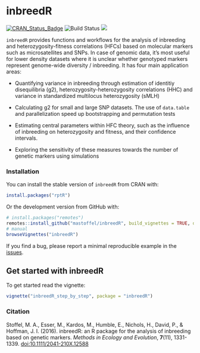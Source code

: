 <!-- README.md is generated from README.Rmd. Please edit that file -->

# inbreedR

[![CRAN_Status_Badge](http://www.r-pkg.org/badges/version/inbreedR)](https://cran.r-project.org/package=inbreedR)
![Build
Status](https://travis-ci.org/mastoffel/inbreedR.svg?branch=master)
[![](http://cranlogs.r-pkg.org/badges/grand-total/inbreedR)](https://cran.r-project.org/package=inbreedR)

`inbreedR` provides functions and workflows for the analysis of
inbreeding and heterozygosity-fitness correlations (HFCs) based on
molecular markers such as microsatellites and SNPs. In case of genomic
data, it’s most useful for lower density datasets where it is unclear
whether genotyped markers represent genome-wide diversity / inbreeding.
It has four main application areas:

-   Quantifying variance in inbreeding through estimation of identitiy
    disequilibria (g2), heterozygosity-heterozygosity correlations (HHC)
    and variance in standardized multilocus heterozygosity (sMLH)

-   Calculating g2 for small and large SNP datasets. The use of
    `data.table` and parallelization speed up bootstrapping and
    permutation tests

-   Estimating central parameters within HFC theory, such as the
    influence of inbreeding on heterozygosity and fitness, and their
    confidence intervals.

-   Exploring the sensitivity of these measures towards the number of
    genetic markers using simulations

### Installation

You can install the stable version of `inbreedR` from CRAN with:

``` r
install.packages("rptR")
```

Or the development version from GitHub with:

``` r
# install.packages("remotes")
remotes::install_github("mastoffel/inbreedR", build_vignettes = TRUE, dependencies = TRUE) 
# manual
browseVignettes("inbreedR")
```

If you find a bug, please report a minimal reproducible example in the
[issues](https://github.com/mastoffel/inbreedR/issues).

## Get started with inbreedR

To get started read the vignette:

``` r
vignette("inbreedR_step_by_step", package = "inbreedR")
```

### Citation

Stoffel, M. A., Esser, M., Kardos, M., Humble, E., Nichols, H., David,
P., & Hoffman, J. I. (2016). inbreedR: an R package for the analysis of
inbreeding based on genetic markers. *Methods in Ecology and Evolution*,
**7**(11), 1331-1339. <doi:10.1111/2041-210X.12588>
